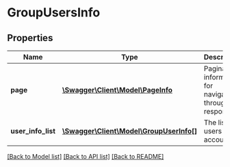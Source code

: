 # GroupUsersInfo

## Properties
Name | Type | Description | Notes
------------ | ------------- | ------------- | -------------
**page** | [**\Swagger\Client\Model\PageInfo**](PageInfo.md) | Pagination information for navigating through the response | [optional] 
**user_info_list** | [**\Swagger\Client\Model\GroupUserInfo[]**](GroupUserInfo.md) | The list of users in the account. | [optional] 

[[Back to Model list]](../README.md#documentation-for-models) [[Back to API list]](../README.md#documentation-for-api-endpoints) [[Back to README]](../README.md)


